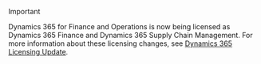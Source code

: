 > [!IMPORTANT]
> Dynamics 365 for Finance and Operations is now being licensed as Dynamics 365 Finance and Dynamics 365 Supply Chain Management. For more information about these licensing changes, see [Dynamics 365 Licensing Update](https://docs.microsoft.com/dynamics365/licensing/). 
